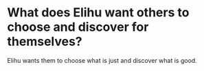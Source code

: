 # What does Elihu want others to choose and discover for themselves?

Elihu wants them to choose what is just and discover what is good.
